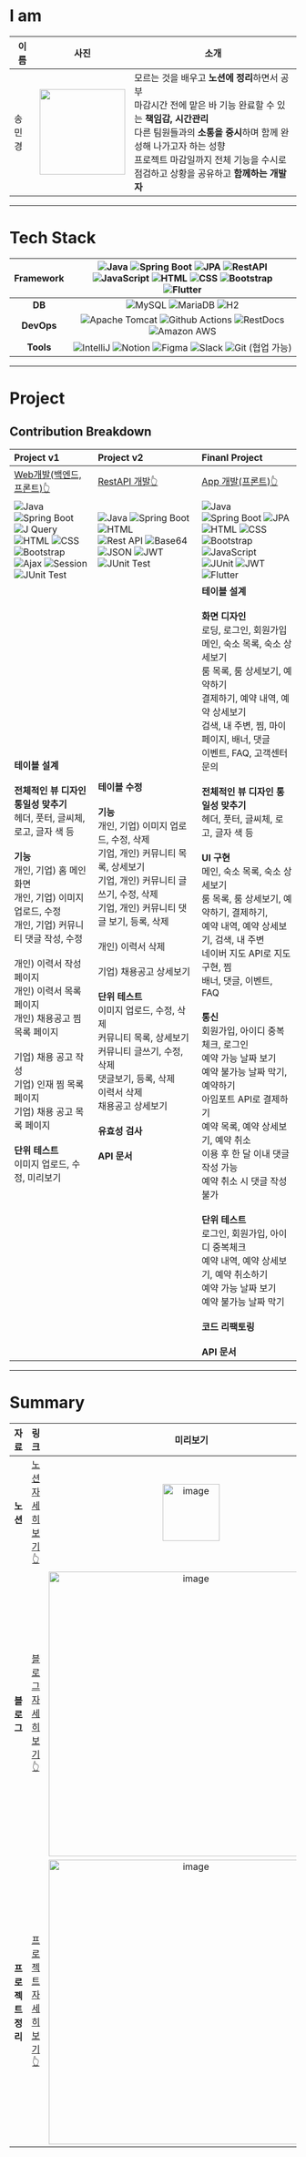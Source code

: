 # I am
| 이름   | 사진                                                                 | 소개                                                                                                                                                                      |
|--------|----------------------------------------------------------------------|---------------------------------------------------------------------------------------------------------------------------------------------------------------------------|
| 송민경 | <img src="https://avatars.githubusercontent.com/u/153582401?v=4" width="150px"/> | 모르는 것을 배우고 **노션에 정리**하면서 공부<br/>마감시간 전에 맡은 바 기능 완료할 수 있는 **책임감, 시간관리**<br/>다른 팀원들과의 **소통을 중시**하며 함께 완성해 나가고자 하는 성향<br/>프로젝트 마감일까지 전체 기능을 수시로 점검하고 상황을 공유하고 **함께하는 개발자** |

---

<!-- Tech stack -->

# Tech Stack

| Framework | ![Java](https://img.shields.io/badge/Java-%23ED8B00.svg?style=flat&logo=openjdk&logoColor=white) ![Spring Boot](https://img.shields.io/badge/-Spring%20Boot-brightgreen?logo=spring&logoColor=white)  ![JPA](https://img.shields.io/badge/JPA-red?logo=spring&logoColor=white) ![RestAPI](https://img.shields.io/badge/-RestAPI-green?logo=flutter&logoColor=white) ![JavaScript](https://img.shields.io/badge/JavaScript-yellow.svg?style=flat&logo=openjdk&logoColor=white) ![HTML](https://img.shields.io/badge/-HTML5-blue?logo=css3&logoColor=white) ![CSS](https://img.shields.io/badge/-CSS3-red?logo=css3&logoColor=white) ![Bootstrap](https://img.shields.io/badge/Bootstrap-%238511FA.svg?style=flat&logo=bootstrap&logoColor=white)  ![Flutter](https://img.shields.io/badge/-Flutter-blue?logo=flutter&logoColor=white)
| :-------: | :----------------------------------------------------------------------------------------------------------------------------------------------------------------------------------------------------------: |
|    **DB**     | ![MySQL](https://img.shields.io/badge/MySQL-black?&logo=mysql&logoColor=white)  ![MariaDB](https://img.shields.io/badge/MariaDB-blue?&logo=mariadbl&logoColor=white)  ![H2](https://img.shields.io/badge/H2-green?&logo=h2&logoColor=white)                                |
|  **DevOps**   | ![Apache Tomcat](https://img.shields.io/badge/apache%20tomcat-%23F8DC75.svg?style=flat&logo=apache-tomcat&logoColor=black) ![Github Actions](https://img.shields.io/badge/Github_Actions-2088FF?style=flat&logo=githubactions&logoColor=white) ![RestDocs](https://img.shields.io/badge/RestDocs-005C84?style=for&logo=restdocs&logoColor=white) ![Amazon AWS](https://img.shields.io/badge/Amazonaws-232F3E?style=flat&logo=amazonaws&logoColor=white)  
|   **Tools**   | ![IntelliJ](https://img.shields.io/badge/-IntelliJ-orange?logo=intellij&logoColor=white) ![Notion](https://img.shields.io/badge/-Notion-black?logo=notion&logoColor=white)  ![Figma](https://img.shields.io/badge/-Figma-yellow?logo=figma&logoColor=white) ![Slack](https://img.shields.io/badge/-Slack-purple?logo=slack&logoColor=white) ![Git](https://img.shields.io/badge/-Git-red?logo=git&logoColor=white) (협업 가능)|

---

# Project

## Contribution Breakdown
|Project v1|Project v2|Finanl Project|
|:-----------|:-----------|:--------------|
|[ Web개발(백엔드, 프론트)👆 ](https://github.com/vosw1/miniproject-jobara-v1-ssr.git)|[RestAPI 개발👆 ](https://github.com/vosw1/miniproject-jobala-v2-restapi.git)|[ App 개발(프론트)👆 ](https://github.com/vosw1/yeogi_app.git)|
 |![Java](https://img.shields.io/badge/Java-%23ED8B00.svg?style=flat&logo=openjdk&logoColor=white) ![Spring Boot](https://img.shields.io/badge/-Spring%20Boot-brightgreen?logo=spring&logoColor=white) ![J Query](https://img.shields.io/badge/Jquery-23ED8B00.svg?style=flat&logo=jquery&logoColor=white) </br> ![HTML](https://img.shields.io/badge/-HTML5-blue?logo=css3&logoColor=white) ![CSS](https://img.shields.io/badge/-CSS3-blue?logo=css3&logoColor=white) ![Bootstrap](https://img.shields.io/badge/Bootstrap-%238511FA.svg?style=flat&logo=bootstrap&logoColor=white) <br/>![Ajax](https://img.shields.io/badge/Ajax-red.svg?style=flat&logo=ajax&logoColor=white) ![Session](https://img.shields.io/badge/Session-ffcd00.svg?style=flat&logo=session&logoColor=white)  ![JUnit Test](https://img.shields.io/badge/JUnitTest-E34F26?style=flat&logo=junit&logoColor=white) |![Java](https://img.shields.io/badge/Java-%23ED8B00.svg?style=flat&logo=openjdk&logoColor=white) ![Spring Boot](https://img.shields.io/badge/-Spring%20Boot-brightgreen?logo=spring&logoColor=white) ![HTML](https://img.shields.io/badge/-HTML5-blue?logo=css3&logoColor=white) <br/> ![Rest API](https://img.shields.io/badge/RestAPI-ED8B00?style=flat&logo=restapi&logoColor=white)  ![Base64](https://img.shields.io/badge/base64-FFA500?style=flat&logo=base64&logoColor=white) ![JSON](https://img.shields.io/badge/json-0078D4?style=flat&logo=json&logoColor=white) ![JWT](https://img.shields.io/badge/JWT-ffcd00.svg?style=flat&logo=jwt&logoColor=white) ![JUnit Test](https://img.shields.io/badge/JUnitTest-E34F26?style=flat&logo=junit&logoColor=white) | ![Java](https://img.shields.io/badge/Java-%23ED8B00.svg?style=flat&logo=openjdk&logoColor=white) ![Spring Boot](https://img.shields.io/badge/-Spring%20Boot-brightgreen?logo=spring&logoColor=white)  ![JPA](https://img.shields.io/badge/JPA-red?logo=spring&logoColor=white)</br> ![HTML](https://img.shields.io/badge/-HTML5-blue?logo=css3&logoColor=white) ![CSS](https://img.shields.io/badge/-CSS3-blue?logo=css3&logoColor=white) ![Bootstrap](https://img.shields.io/badge/bootstrap-%238511FA.svg?style=flat&logo=bootstrap&logoColor=white) ![JavaScript](https://img.shields.io/badge/JavaScript-%23323330.svg?style=flat&logo=javascript&logoColor=white) <br/> ![JUnit](https://img.shields.io/badge/JUnit-green?logo=junit5&logoColor=white) ![JWT](https://img.shields.io/badge/JWT-black?logo=jsonwebtokens&logoColor=white) ![Flutter](https://img.shields.io/badge/-Flutter-blue?logo=flutter&logoColor=white)|
| **테이블 설계**<br/><br/>**전체적인 뷰 디자인 통일성 맞추기**<br/>헤더, 풋터, 글씨체, 로고, 글자 색 등<br/><br/>**기능**<br/>개인, 기업) 홈 메인 화면<br/>개인, 기업) 이미지 업로드, 수정<br/>개인, 기업) 커뮤니티 댓글 작성, 수정<br/><br/>개인) 이력서 작성 페이지<br/>개인) 이력서 목록 페이지<br/>개인) 채용공고 찜 목록 페이지<br/><br/>기업) 채용 공고 작성<br/>기업) 인재 찜 목록 페이지<br/>기업) 채용 공고 목록 페이지<br/><br/>**단위 테스트**<br/>이미지 업로드, 수정, 미리보기 | **테이블 수정**<br/><br/>**기능**<br/>개인, 기업) 이미지 업로드, 수정, 삭제<br/>기업, 개인) 커뮤니티 목록, 상세보기 </br>기업, 개인) 커뮤니티 글쓰기, 수정, 삭제<br/>기업, 개인) 커뮤니티 댓글 보기, 등록, 삭제<br/><br/>개인) 이력서 삭제<br/><br/>기업) 채용공고 상세보기<br/><br/>**단위 테스트**</br>이미지 업로드, 수정, 삭제</br>커뮤니티 목록, 상세보기 </br>커뮤니티 글쓰기, 수정, 삭제</br>댓글보기, 등록, 삭제  </br>이력서 삭제 </br>채용공고 상세보기<br/><br/>**유효성 검사**</br></br>**API 문서** | **테이블 설계**<br/><br/>**화면 디자인**<br/>로딩, 로그인, 회원가입 </br> 메인, 숙소 목록, 숙소 상세보기<br/>룸 목록, 룸 상세보기, 예약하기</br>결제하기, 예약 내역, 예약 상세보기 </br>검색, 내 주변, 찜, 마이페이지, 배너, 댓글 </br>이벤트, FAQ, 고객센터 문의<br/><br/>**전체적인 뷰 디자인 통일성 맞추기**<br/>헤더, 풋터, 글씨체, 로고, 글자 색 등<br/><br/>**UI 구현**<br/>메인, 숙소 목록, 숙소 상세보기<br/>룸 목록, 룸 상세보기, 예약하기, 결제하기,<br/>예약 내역, 예약 상세보기, 검색, 내 주변 </br>네이버 지도 API로 지도 구현, 찜<br/>배너, 댓글, 이벤트, FAQ<br/><br/>**통신**<br>회원가입, 아이디 중복체크, 로그인<br/>예약 가능 날짜 보기</br>예약 불가능 날짜 막기, 예약하기<br/>아임포트 API로 결제하기</br> 예약 목록, 예약 상세보기, 예약 취소<br/>이용 후 한 달 이내 댓글 작성 가능</br>예약 취소 시 댓글 작성 불가<br/><br/>**단위 테스트**<br>로그인, 회원가입, 아이디 중복체크<br/>예약 내역, 예약 상세보기, 예약 취소하기<br/>예약 가능 날짜 보기<br/>예약 불가능 날짜 막기<br/><br/>**코드 리팩토링** </br></br>**API 문서**|

---
# Summary
| 자료 | 링크 | 미리보기|
|:--:|:---------------:|:---------------:|
**노션**|[ 노션 자세히 보기👆 ](https://sunset-knuckle-4bc.notion.site/8de388ac5e60469c92e62dff54b19e04?pvs=4)|<img src="https://github.com/user-attachments/assets/0cbce59f-8eb3-426d-9d45-288188dc86d2" width="100px" hight="200" alt="image">|
**블로그**|[블로그 자세히 보기👆](https://inblog.ai/vosw1?traffic_type=internal)|<img src="https://github.com/user-attachments/assets/8aab12fb-a3a8-40c3-85d6-78ab5f4aa141" width="500px" alt="image">|
**프로젝트 정리**|[프로젝트 자세히 보기👆](https://sunset-knuckle-4bc.notion.site/Project-89f07efbf1874e8a96088d053b304e7a?pvs=4)|<img src="https://github.com/user-attachments/assets/bfbba0d0-80eb-4820-a0b2-7ca3f8378f66" width="500px" alt="image">|
